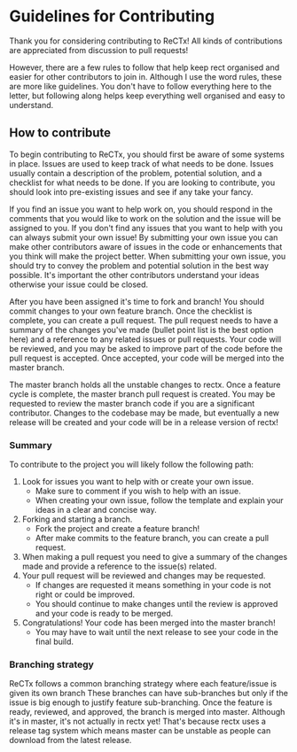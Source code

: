 # Guidelines for Contributing
Thank you for considering contributing to ReCTx!
All kinds of contributions are appreciated from discussion to pull requests!

However, there are a few rules to follow that help keep rect organised and easier for other contributors to join in.
Although I use the word rules, these are more like guidelines. You don't have to follow everything here to the letter, 
but following along helps keep everything well organised and easy to understand.

## How to contribute
To begin contributing to ReCTx, you should first be aware of some systems in place.
Issues are used to keep track of what needs to be done.
Issues usually contain a description of the problem, potential solution, and a checklist for what needs to be done.
If you are looking to contribute, you should look into pre-existing issues and see if any take your fancy.

If you find an issue you want to help work on, you should respond in the comments that you would like to work on the 
solution and the issue will be assigned to you.
If you don't find any issues that you want to help with you can always submit your own issue!
By submitting your own issue you can make other contributors aware of issues in the code or enhancements that you think will make the project better.
When submitting your own issue, you should try to convey the problem and potential solution in the best way possible.
It's important the other contributors understand your ideas otherwise your issue could be closed.

After you have been assigned it's time to fork and branch!
You should commit changes to your own feature branch.
Once the checklist is complete, you can create a pull request.
The pull request needs to have a summary of the changes you've made (bullet point list is the best option here) and a reference to any related issues or pull requests.
Your code will be reviewed, and you may be asked to improve part of the code before the pull request is accepted.
Once accepted, your code will be merged into the master branch.

The master branch holds all the unstable changes to rectx.
Once a feature cycle is complete, the master branch pull request is created.
You may be requested to review the master branch code if you are a significant contributor.
Changes to the codebase may be made, but eventually a new release will be created and your code will be in a release version of rectx!

### Summary
To contribute to the project you will likely follow the following path:
1. Look for issues you want to help with or create your own issue.
   * Make sure to comment if you wish to help with an issue. 
   * When creating your own issue, follow the template and explain your ideas in a clear and concise way.
2. Forking and starting a branch.
   * Fork the project and create a feature branch!
   * After make commits to the feature branch, you can create a pull request.
3. When making a pull request you need to give a summary of the changes made and provide a reference to the issue(s) related.
4. Your pull request will be reviewed and changes may be requested.
   * If changes are requested it means something in your code is not right or could be improved.
   * You should continue to make changes until the review is approved and your code is ready to be merged.
5. Congratulations! Your code has been merged into the master branch!
   * You may have to wait until the next release to see your code in the final build.

### Branching strategy
ReCTx follows a common branching strategy where each feature/issue is given its own branch
These branches can have sub-branches but only if the issue is big enough to justify feature sub-branching.
Once the feature is ready, reviewed, and approved, the branch is merged into master.
Although it's in master, it's not actually in rectx yet!
That's because rectx uses a release tag system which means master can be unstable as people can download from the latest release.
